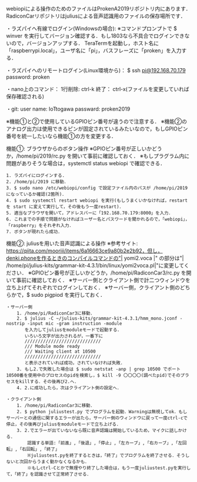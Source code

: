 webiopiによる操作のためのファイルはProkenA2019リポジトリ内にあります．
RadiconCarリポジトリはjuliusによる音声認識用のファイルの保存場所です．

・ラズパイへ有線でログイン(Windowsの場合):
        ※コマンドプロンプトで $ winver を実行してバージョン確認する．もし1803なら不具合でログインできないので，バージョンアップする．
        TeraTermを起動し，ホスト名に「raspberrypi.local」，ユーザ名に「pi」，バスフレーズに「proken」を入力する．

・ラズパイへのリモートログイン(Linux環境から)：
	$ ssh pi@192.168.70.179
	password: proken

・nano上のコマンド：
	1行削除:	ctrl-k
	終了：		ctrl-x(ファイルを変更していれば保存確認される)

・git:
	user name:	IoTtogawa
	passward:	proken2019

※機能①と②で使用しているGPIOピン番号が違うので注意する．
※機能②のアナログ出力は使用できるピンが固定されているみたいなので，もしGPIOピン番号を統一したいなら機能①の方を変更する．

機能①: ブラウザからのボタン操作
	※GPIOピン番号が正しいかどうか，/home/pi/2019/rc.py を開いて事前に確認しておく．
	※もしプラグラム内に問題がありそうな場合は，systemctl status webiopi で確認できる．

	1. ラズパイにログインする.
	2. /home/pi/2019 に移動．
	3. $ sudo nano /etc/webiopi/config で設定ファイル内のパスが /home/pi/2019 になっているか確認(2箇所)．
	4. $ sudo systemctl restart webiopi を実行(もしうまくいかなければ，restart を start に変えて実行して，その後もう一度restart)．
	5. 適当なブラウザを開いて，アドレスバーに「192.168.70.179:8000」を入力．
	6. これまでの手順で問題がなければユーザー名とパスワードを聞かれるので，「webiopi」，「raspberry」をそれぞれ入力．
	7. ボタンが現れたら成功．


機能②: juliusを用いた音声認識による操作
	※参考サイト: https://qiita.com/mooriii/items/6a16663ce9a80b2e2b92，但し，denki.phoneを作るときのコンパイルコマンドの"| yomi2.voca |" の部分は"| /home/pi/julius-kits/grammar-kit-4.3.1/bin/linux/yomi2voca.pl|"に変更してください．
	※GPIOピン番号が正しいかどうか，/home/pi/RadiconCar3/rc.py を開いて事前に確認しておく．
	※サーバー側とクライアント側で計二つウィンドウを立ち上げてそれぞれでログインしておく．
	※サーバー側，クライアント側のどちらかで，$ sudo pigpiod を実行しておく．

	・サーバー側
		1. /home/pi/RadiconCar3に移動．
		2. $ julius -C ~/julius-kits/grammar-kit-4.3.1/hmm_mono.jconf -nostrip -input mic -gram instruction -module 
		   を入力してjuliusをmoduleモードで起動する．
		   いろいろ文字が出力されるが，一番下に
		   /////////////////////////////
		   /// Module mode ready
		   /// Waiting client at 10500
		   /////////////////////////////
		   と表示されていれば成功，されていなければ失敗．
		3. もし2.で失敗した場合は $ sudo netstat -anp | grep 10500 でポート10500番を使用中のプロセスのpidを検索し，$ kill -9 〇〇〇〇(調べたpid)でそのプラセスをkillする．その後再び2.へ．
		4. 2.に成功したら，次はクライアント側の設定へ．

	・クライアント側
		1. /home/pi/RadiconCar3に移動．
		2. $ python juliustest.py でプログラムを起動．Warningは無視してok．もしサーバーとの通信に関するエラーが出たら，サーバー側のウィンドウに戻って一度ctrl-cで停止，その後再びjuliusをmoduleモードで立ち上げる．
		3. 2.でエラーが出ていないなら既に音声認識は開始しているため，マイクに話しかける．
			認識する単語:「前進」,「後退」,「停止」,「左カーブ」,「右カーブ」,「左回転」,「右回転」,「終了」
			※juliustest.pyを終了するときは，「終了」でプログラムを終了させる．そうしないと次回からうまく動かなくなるかも．
			※もしctrl-Cとかで無理やり終了した場合は，もう一度juliustest.pyを実行して，「終了」を認識させて正常終了させる．


